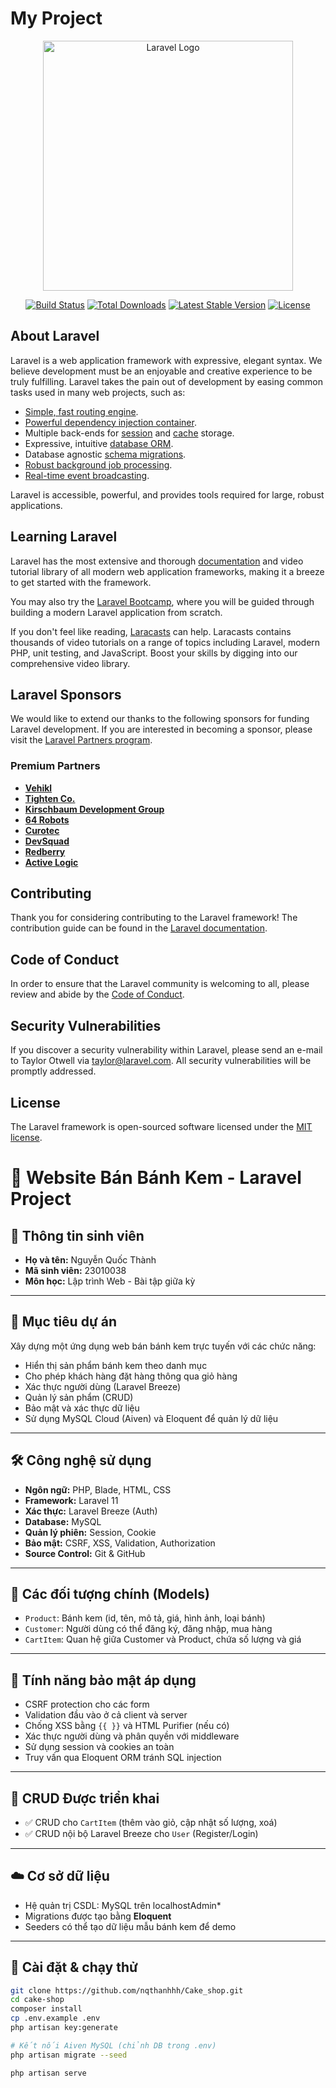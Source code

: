 ﻿# My Project

<p align="center"><a href="https://laravel.com" target="_blank"><img src="https://raw.githubusercontent.com/laravel/art/master/logo-lockup/5%20SVG/2%20CMYK/1%20Full%20Color/laravel-logolockup-cmyk-red.svg" width="400" alt="Laravel Logo"></a></p>

<p align="center">
<a href="https://github.com/laravel/framework/actions"><img src="https://github.com/laravel/framework/workflows/tests/badge.svg" alt="Build Status"></a>
<a href="https://packagist.org/packages/laravel/framework"><img src="https://img.shields.io/packagist/dt/laravel/framework" alt="Total Downloads"></a>
<a href="https://packagist.org/packages/laravel/framework"><img src="https://img.shields.io/packagist/v/laravel/framework" alt="Latest Stable Version"></a>
<a href="https://packagist.org/packages/laravel/framework"><img src="https://img.shields.io/packagist/l/laravel/framework" alt="License"></a>
</p>

## About Laravel

Laravel is a web application framework with expressive, elegant syntax. We believe development must be an enjoyable and creative experience to be truly fulfilling. Laravel takes the pain out of development by easing common tasks used in many web projects, such as:

-   [Simple, fast routing engine](https://laravel.com/docs/routing).
-   [Powerful dependency injection container](https://laravel.com/docs/container).
-   Multiple back-ends for [session](https://laravel.com/docs/session) and [cache](https://laravel.com/docs/cache) storage.
-   Expressive, intuitive [database ORM](https://laravel.com/docs/eloquent).
-   Database agnostic [schema migrations](https://laravel.com/docs/migrations).
-   [Robust background job processing](https://laravel.com/docs/queues).
-   [Real-time event broadcasting](https://laravel.com/docs/broadcasting).

Laravel is accessible, powerful, and provides tools required for large, robust applications.

## Learning Laravel

Laravel has the most extensive and thorough [documentation](https://laravel.com/docs) and video tutorial library of all modern web application frameworks, making it a breeze to get started with the framework.

You may also try the [Laravel Bootcamp](https://bootcamp.laravel.com), where you will be guided through building a modern Laravel application from scratch.

If you don't feel like reading, [Laracasts](https://laracasts.com) can help. Laracasts contains thousands of video tutorials on a range of topics including Laravel, modern PHP, unit testing, and JavaScript. Boost your skills by digging into our comprehensive video library.

## Laravel Sponsors

We would like to extend our thanks to the following sponsors for funding Laravel development. If you are interested in becoming a sponsor, please visit the [Laravel Partners program](https://partners.laravel.com).

### Premium Partners

-   **[Vehikl](https://vehikl.com)**
-   **[Tighten Co.](https://tighten.co)**
-   **[Kirschbaum Development Group](https://kirschbaumdevelopment.com)**
-   **[64 Robots](https://64robots.com)**
-   **[Curotec](https://www.curotec.com/services/technologies/laravel)**
-   **[DevSquad](https://devsquad.com/hire-laravel-developers)**
-   **[Redberry](https://redberry.international/laravel-development)**
-   **[Active Logic](https://activelogic.com)**

## Contributing

Thank you for considering contributing to the Laravel framework! The contribution guide can be found in the [Laravel documentation](https://laravel.com/docs/contributions).

## Code of Conduct

In order to ensure that the Laravel community is welcoming to all, please review and abide by the [Code of Conduct](https://laravel.com/docs/contributions#code-of-conduct).

## Security Vulnerabilities

If you discover a security vulnerability within Laravel, please send an e-mail to Taylor Otwell via [taylor@laravel.com](mailto:taylor@laravel.com). All security vulnerabilities will be promptly addressed.

## License

The Laravel framework is open-sourced software licensed under the [MIT license](https://opensource.org/licenses/MIT).

# 🎂 Website Bán Bánh Kem - Laravel Project

## 👤 Thông tin sinh viên

-   **Họ và tên:** Nguyễn Quốc Thành
-   **Mã sinh viên:** 23010038
-   **Môn học:** Lập trình Web - Bài tập giữa kỳ

---

## 📌 Mục tiêu dự án

Xây dựng một ứng dụng web bán bánh kem trực tuyến với các chức năng:

-   Hiển thị sản phẩm bánh kem theo danh mục
-   Cho phép khách hàng đặt hàng thông qua giỏ hàng
-   Xác thực người dùng (Laravel Breeze)
-   Quản lý sản phẩm (CRUD)
-   Bảo mật và xác thực dữ liệu
-   Sử dụng MySQL Cloud (Aiven) và Eloquent để quản lý dữ liệu

---

## 🛠️ Công nghệ sử dụng

-   **Ngôn ngữ:** PHP, Blade, HTML, CSS
-   **Framework:** Laravel 11
-   **Xác thực:** Laravel Breeze (Auth)
-   **Database:** MySQL 
-   **Quản lý phiên:** Session, Cookie
-   **Bảo mật:** CSRF, XSS, Validation, Authorization
-   **Source Control:** Git & GitHub

---

## 🧱 Các đối tượng chính (Models)

-   `Product`: Bánh kem (id, tên, mô tả, giá, hình ảnh, loại bánh)
-   `Customer`: Người dùng có thể đăng ký, đăng nhập, mua hàng
-   `CartItem`: Quan hệ giữa Customer và Product, chứa số lượng và giá

---

## 🔐 Tính năng bảo mật áp dụng

-   CSRF protection cho các form
-   Validation đầu vào ở cả client và server
-   Chống XSS bằng `{{ }}` và HTML Purifier (nếu có)
-   Xác thực người dùng và phân quyền với middleware
-   Sử dụng session và cookies an toàn
-   Truy vấn qua Eloquent ORM tránh SQL injection

---

## 🔄 CRUD Được triển khai

-   ✅ CRUD cho `CartItem` (thêm vào giỏ, cập nhật số lượng, xoá)
-   ✅ CRUD nội bộ Laravel Breeze cho `User` (Register/Login)

---

## ☁️ Cơ sở dữ liệu

-   Hệ quản trị CSDL: MySQL trên localhostAdmin*
-   Migrations được tạo bằng **Eloquent**
-   Seeders có thể tạo dữ liệu mẫu bánh kem để demo

---

## 🚀 Cài đặt & chạy thử

```bash
git clone https://github.com/nqthanhhh/Cake_shop.git
cd cake-shop
composer install
cp .env.example .env
php artisan key:generate

# Kết nối Aiven MySQL (chỉnh DB trong .env)
php artisan migrate --seed

php artisan serve

```
